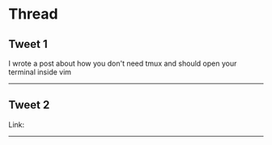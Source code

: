 # Thread

## Tweet 1

I wrote a post about how you don't need tmux and should open your terminal inside vim

---

## Tweet 2

Link:

---

